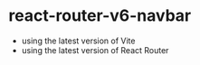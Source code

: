 # react-router-v6-navbar
* using the latest version of Vite
* using the latest version of React Router 
